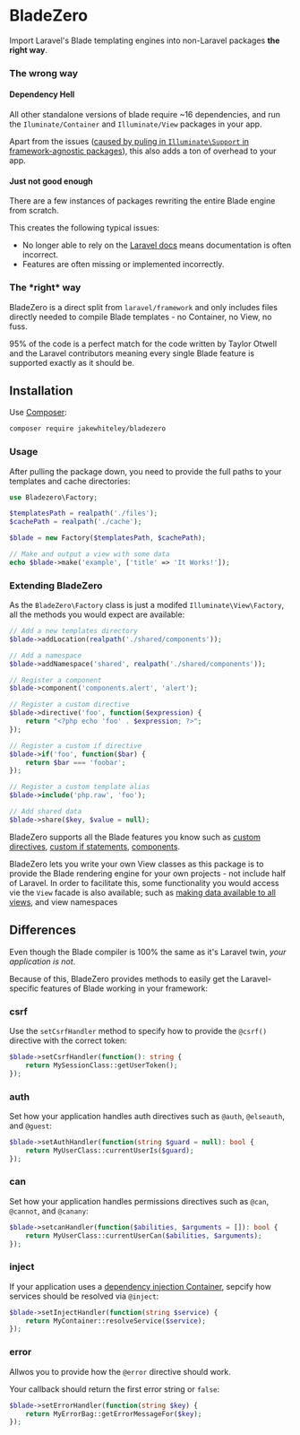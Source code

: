 # BladeZero

Import Laravel's Blade templating engines into non-Laravel packages **the right way**.


### The wrong way

#### Dependency Hell
All other standalone versions of blade require ~16 dependencies, and run the `Iluminate/Container` and `Illuminate/View` packages in your app.
 
Apart from the issues ([caused by puling in `Illuminate\Support` in framework-agnostic packages](https://mattallan.org/posts/dont-use-illuminate-support/)), this also adds a ton of overhead to your app.

#### Just not good enough
There are a few instances of packages rewriting the entire Blade engine from scratch.

This creates the following typical issues:

* No longer able to rely on the [Laravel docs](https://laravel.com/docs/6.x/blade) means documentation is often incorrect.
* Features are often missing or implemented incorrectly.


### The \*right\* way

BladeZero is a direct split from `laravel/framework` and only includes files directly needed to compile Blade templates - no Container, no View, no fuss.

95% of the code is a perfect match for the code written by Taylor Otwell and the Laravel contributors meaning every single Blade feature is supported exactly as it should be.


## Installation

Use [Composer](https://getcomposer.org/):

```bash
composer require jakewhiteley/bladezero
```



### Usage
After pulling the package down, you need to provide the full paths to your templates and cache directories:

```php
use Bladezero\Factory;

$templatesPath = realpath('./files');
$cachePath = realpath('./cache');

$blade = new Factory($templatesPath, $cachePath);

// Make and output a view with some data
echo $blade->make('example', ['title' => 'It Works!']);
```


### Extending BladeZero

As the `BladeZero\Factory` class is just a modifed `Illuminate\View\Factory`, all the methods you would expect are available:


```php
// Add a new templates directory
$blade->addLocation(realpath('./shared/components'));

// Add a namespace
$blade->addNamespace('shared', realpath('./shared/components'));

// Register a component
$blade->component('components.alert', 'alert');

// Register a custom directive
$blade->directive('foo', function($expression) {
    return "<?php echo 'foo' . $expression; ?>";
});

// Register a custom if directive
$blade->if('foo', function($bar) {
    return $bar === 'foobar';
});

// Register a custom template alias
$blade->include('php.raw', 'foo');

// Add shared data
$blade->share($key, $value = null);
```

BladeZero supports all the Blade features you know such as [custom directives](https://laravel.com/docs/6.x/blade#extending-blade), [custom if statements](https://laravel.com/docs/6.x/blade#custom-if-statements), [components](https://laravel.com/docs/6.x/blade#components-and-slots).

BladeZero lets you write your own View classes as this package is to provide the Blade rendering engine for your own projects - not include half of Laravel. In order to facilitate this, some functionality you would access vie the `View` facade is also available; such as [making data available to all views](https://laravel.com/docs/6.x/views#passing-data-to-views), and view namespaces

## Differences
Even though the Blade compiler is 100% the same as it's Laravel twin, *your application is not*. 

Because of this, BladeZero provides methods to easily get the Laravel-specific features of Blade working in your framework:


### csrf

Use the `setCsrfHandler` method to specify how to provide the `@csrf()` directive with the correct token:

```php
$blade->setCsrfHandler(function(): string {
    return MySessionClass::getUserToken();
});
```

### auth
Set how your application handles auth directives such as `@auth`, `@elseauth`, and `@guest`:
```php
$blade->setAuthHandler(function(string $guard = null): bool {
    return MyUserClass::currentUserIs($guard);
});
```

### can
Set how your application handles permissions directives such as `@can`, `@cannot`, and `@canany`:
```php
$blade->setcanHandler(function($abilities, $arguments = []): bool {
    return MyUserClass::currentUserCan($abilities, $arguments);
});
```

### inject
If your application uses a [dependency injection Container](https://github.com/jakewhiteley/hodl), sepcify how services should be resolved via `@inject`:
```php
$blade->setInjectHandler(function(string $service) {
    return MyContainer::resolveService($service);
});
```

### error

Allwos you to provide how the `@error` directive should work.

Your callback should return the first error string or `false`:

```php
$blade->setErrorHandler(function(string $key) {
    return MyErrorBag::getErrorMessageFor($key);
});
```
